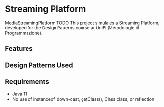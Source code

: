 # Streaming Platform

MediaStreamingPlatform
TODO
This project simulates a Streaming Platform, developed for the Design Patterns course at UniFi (Metodologie di
Programmazione).

## Features

## Design Patterns Used

## Requirements

- Java 11
- No use of instanceof, down-cast, getClass(), Class class, or reflection
